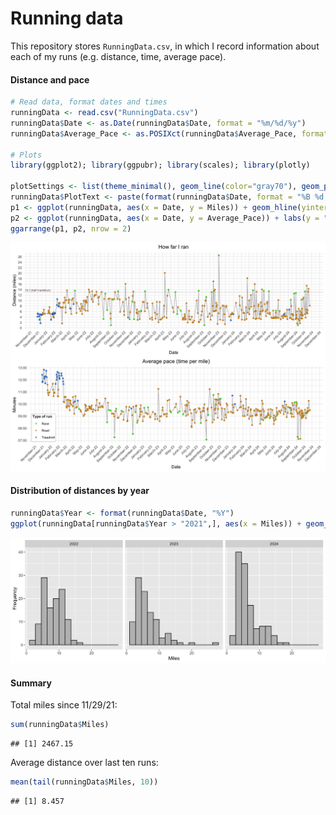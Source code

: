 Running data
================

This repository stores `RunningData.csv`, in which I record information
about each of my runs (e.g. distance, time, average pace).

#### Distance and pace

``` r
# Read data, format dates and times
runningData <- read.csv("RunningData.csv")
runningData$Date <- as.Date(runningData$Date, format = "%m/%d/%y")
runningData$Average_Pace <- as.POSIXct(runningData$Average_Pace, format = "%M:%S")

# Plots 
library(ggplot2); library(ggpubr); library(scales); library(plotly)

plotSettings <- list(theme_minimal(), geom_line(color="gray70"), geom_point(aes(color=Treadmill_Road)), scale_color_manual(values=c(alpha("green3", 0.8), alpha("orange3", 0.8), alpha("dodgerblue3", 0.8))), theme(plot.title=element_text(hjust=0.5)), theme(legend.position="none"), scale_x_date(date_breaks="1 month", date_labels="%B-%y"), theme(axis.text.x=element_text(angle=45, vjust=1, hjust=1)))
runningData$PlotText <- paste(format(runningData$Date, format = "%B %d, %Y"), paste(runningData$Miles, "miles"), paste(format(runningData$Average_Pace, "%M:%S"), "pace"), sep = "\n")
p1 <- ggplot(runningData, aes(x = Date, y = Miles)) + geom_hline(yintercept = 13.1, linetype = "dotted", color = "mistyrose4") + geom_text(label = "13.1 (half marathon)", x = as.Date("2021-11-30"), y = 13.8, color = "mistyrose4", size = 2.5) + labs(y = "Distance (miles)", title = "How far I ran") + plotSettings + scale_y_continuous(breaks = seq(0, 30, 2))
p2 <- ggplot(runningData, aes(x = Date, y = Average_Pace)) + labs(y = "Minutes", title = "Average pace (time per mile)") + scale_y_datetime(breaks = date_breaks("1 mins"), date_labels = "%M:%S") + labs(color = "Type of run") + plotSettings +  theme(legend.position = c(0.05, 0.2), legend.background = element_rect(size = 0.1, linetype = "solid", color = "black"), legend.margin = margin(2, 3, 2, 3), legend.title = element_text(size = 9, face = "bold"), legend.text = element_text(size = 8)) + guides(color = guide_legend(override.aes = list(size = 1)))
ggarrange(p1, p2, nrow = 2)
```

![](Plots/README-Running-Plots-1.png)<!-- -->

#### Distribution of distances by year

``` r
runningData$Year <- format(runningData$Date, "%Y")
ggplot(runningData[runningData$Year > "2021",], aes(x = Miles)) + geom_histogram(color = "black", fill = "gray", bins = 15) + facet_grid(. ~ Year) + ylab("Frequency")
```

![](Plots/README-Running-Plots-2-1.png)<!-- -->

#### Summary

Total miles since 11/29/21:

``` r
sum(runningData$Miles)
```

    ## [1] 2467.15

Average distance over last ten runs:

``` r
mean(tail(runningData$Miles, 10))
```

    ## [1] 8.457
